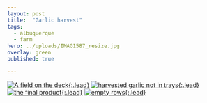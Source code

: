 ```yaml
---
layout: post
title:  "Garlic harvest"
tags:
  - albuquerque
  - farm
hero: ../uploads/IMAG1587_resize.jpg
overlay: green
published: true

---
```


[![A field on the deck](../uploads/IMAG1587_resize.jpg){:.lead}](../uploads/IMAG1587.jpg)
[![harvested garlic not in trays](../uploads/IMAG1588_resize.jpg){:.lead}](../uploads/IMAG1588.jpg)
[![the final product](../uploads/IMAG1586_resize.jpg){:.lead}](../uploads/IMAG1586.jpg)
[![empty rows](../uploads/IMAG1582_resize.jpg){:.lead}](../uploads/IMAG1582.jpg)
